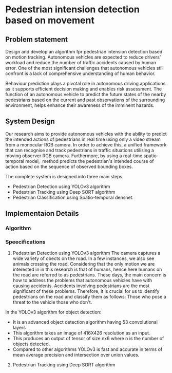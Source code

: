 # Pedestrian intension detection based on movement

## Problem statement
Design and develop an algorithm fpr pedestrian intension detection based on motion tracking.
           Autonomous vehicles are expected to reduce drivers’ workload and  reduce the number of traffic accidents caused by human error.
One of the most significant challenges that autonomous vehicles still confront is a lack of comprehensive understanding of human behavior.

Behaviour prediction plays a pivotal role in autonomous driving  applications as it supports efficient decision making and enables risk  assessment.
The function of an autonomous vehicle to predict the future states of the  nearby pedestrians based on the current and past observations of the  surrounding environment, helps enhance their awareness of the imminent  hazards.

## System Design

Our research aims to provide autonomous vehicles with the ability to predict the intended actions of pedestrians in real time using only a video stream from a monocular RGB camera. In order to achieve this, a unified framework that can recognise and track pedestrians in traffic situations utilising a moving observer RGB camera. Furthermore, by using a real-time spatio-temporal model,  method predicts the pedestrian's intended course of action based on the sequence of observed bounding boxes.

The complete system is designed into three main steps:
* Pedestrian Detection using YOLOv3 algorithm
* Pedestrian Tracking using Deep SORT algorithm
* Pedestrian Classification using Spatio-temporal densnet.

## Implementaion Details

### Algorithm

### Speecifications
1. Pedestrian Detection using YOLOv3 algorithm
The camera captures a wide variety of obects on the road. In a few instances, we also see animals crossing the road. Considering that the only motion we are interested in in this research is that of humans, hence here humans on the road are referred to as pedestrians. These days, the main concern is how to address the problems that autonomous vehicles have with causing accidents. Accidents involving pedestrians are the most significant of these problems. Therefore, it is crucial for us to identify pedestrians on the road and classify them as follows: Those who pose a threat to the vehicle those who don't.

In the YOLOv3 algorithm for object detection:
* It is an advanced object detection algorithm having 53 convolutional layers
* This algorithm takes an image of 416X426 resolution as an input.
* This produces an output of tensor of size nx6 where n is the number of objects detected.
* Compared to other algorithms YOLOv3 is fast and accurate in terms of mean average precision and intersection over union values.


2. Pedestrian Tracking using Deep SORT algorithm

